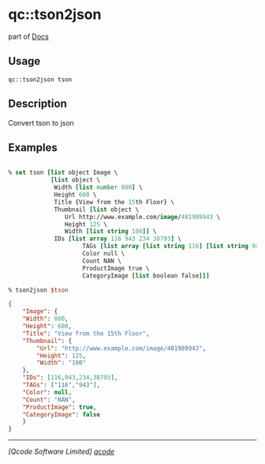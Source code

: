qc::tson2json
=============

part of [Docs](../index.md)

Usage
-----
`qc::tson2json tson`

Description
-----------
Convert tson to json

Examples
--------
```tcl

% set tson [list object Image \
		    [list object \
		     Width [list number 800] \
		     Height 600 \
		     Title {View from the 15th Floor} \
		     Thumbnail [list object \
				Url http://www.example.com/image/481989943 \
				Height 125 \
				Width [list string 100]] \
		     IDs [list array 116 943 234 38793] \
                     TAGs [list array [list string 116] [list string 943]] \
                     Color null \
                     Count NAN \
                     ProductImage true \
                     CategoryImage [list boolean false]]]

% tson2json $tson
```
```json
{
    "Image": {
	"Width": 800,
	"Height": 600,
	"Title": "View from the 15th Floor",
	"Thumbnail": {
	    "Url": "http://www.example.com/image/481989943",
	    "Height": 125,
	    "Width": "100"
	},
	"IDs": [116,943,234,38793],
	"TAGs": ["116","943"],
	"Color": null,
	"Count": "NAN",
	"ProductImage": true,
	"CategoryImage": false
    }
}

```

----------------------------------
*[Qcode Software Limited] [qcode]*

[qcode]: http://www.qcode.co.uk "Qcode Software"
